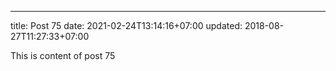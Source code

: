 ---
title: Post 75
date: 2021-02-24T13:14:16+07:00
updated: 2018-08-27T11:27:33+07:00

This is content of post 75